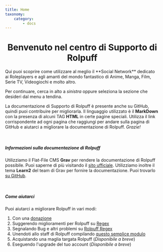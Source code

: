 ```yaml
---
title: Home
taxonomy:
    category:
        - docs
---
```


<center><h1>Benvenuto nel centro di Supporto di Rolpuff</h1></center>
Qui puoi scoprire come utilizzare al meglio il **Social Network** dedicato ai Roleplayers e agli amanti del mondo fantastico di Anime, Manga, Film, Serie TV, Videogiochi e molto altro.

Per continuare, cerca in alto a *sinistra* oppure seleziona la sezione che desideri dal menu a tendina.

La documentazione di Supporto di Rolpuff è presente anche su GitHub, quindi puoi contribuire per migliorarla. Il linguaggio utilizzato è il **MarkDown** con la presenza di alcuni TAG **HTML** in certe pagine speciali.
Utilizza il link corrispondente ad ogni pagina che raggiungi per andare sulla pagina di GitHub e aiutarci a migliorare la documentazione di Rolpuff. *Grazie!*

&nbsp;

##### Informazioni sulla documentazione di Rolpuff
Utilizziamo il Flat-File CMS **Grav** per rendere la documentazione di Rolpuff possibile. Puoi saperne di più visitando il [sito ufficiale](https://getgrav.org).
Utilizziamo inoltre il tema **Learn2** del team di Grav per fornire la documentazione. Puoi trovarlo [su GitHub](https://github.com/getgrav/grav-theme-learn2).

&nbsp;

##### Come aiutarci
Puoi aiutarci a migliorare Rolpuff in vari modi:
1. Con una [donazione](https://donorbox.org/supporta-rolpuff)
2. Suggerendo miglioramenti per Rolpuff su [Regex](http://regex.rolpuff.net)
3. Segnalando Bug e altri problemi su [Rolpuff Regex](http://regex.rolpuff.net)
4. Unendoti allo staff di Rolpuff compilando [questo semplice modulo](https://rolpuff.net/lavora-con-noi)
5. Acquistando una maglia targata Rolpuff (*Disponibile a breve*)
6. Eseguendo l'upgrade del tuo account (*Disponibile a breve*)

<style>#body-inner h1:first-child{display: none;} center h1 {display: block !important;}</style>